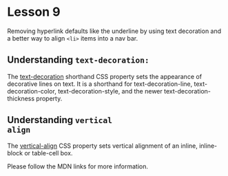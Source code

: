 # Lesson 9

Removing hyperlink defaults like the underline by using text decoration and a better way to align <code>&lt;li&gt;</code> items into a nav bar.

## Understanding <code>text-decoration:</code>

The [text-decoration](https://developer.mozilla.org/en-US/docs/Web/CSS/text-decoration) shorthand CSS property sets the appearance of decorative lines on text. It is a shorthand for text-decoration-line, text-decoration-color, text-decoration-style, and the newer text-decoration-thickness property.

## Understanding <code>vertical align</code>

The [vertical-align](https://developer.mozilla.org/en-US/docs/Web/CSS/vertical-align) CSS property sets vertical alignment of an inline, inline-block or table-cell box.

Please follow the MDN links for more information.
